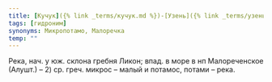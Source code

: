 ```yaml
---
title: [Кучук]({% link _terms/кучук.md %})-[Узень]({% link _terms/узень.md %})
tags: [гидроним]
synonyms: Микропотамо, Малоречка
temp: ""
---
```


Река, нач. у юж. склона гребня Ликон; впад. в море в нп Малореченское (Алушт.) –
2) ср. греч. микрос – малый и потамос, потами – река.

